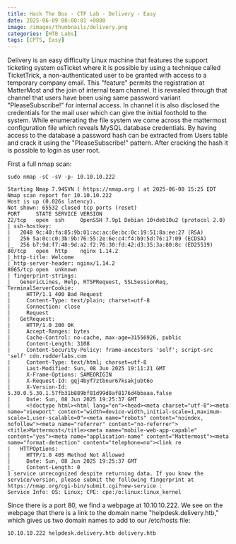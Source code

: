 ```yaml
---
title: Hack The Box - CTF Lab - Delivery - Easy
date: 2025-06-09 00:00:01 +0800
image: /images/thumbnails/delivery.png
categories: [HTB Labs]
tags: [CPTS, Easy]
---
```

Delivery is an easy difficulty Linux machine that features the support ticketing system osTicket where it is possible by using a technique called TicketTrick, a non-authenticated user to be granted with access to a temporary company email. This "feature" permits the registration at MatterMost and the join of internal team channel. It is revealed through that channel that users have been using same password variant "PleaseSubscribe!" for internal access. In channel it is also disclosed the credentials for the mail user which can give the initial foothold to the system. While enumerating the file system we come across the mattermost configuration file which reveals MySQL database credentials. By having access to the database a password hash can be extracted from Users table and crack it using the "PleaseSubscribe!" pattern. After cracking the hash it is possible to login as user root.

First a full nmap scan:
```
sudo nmap -sC -sV -p- 10.10.10.222

Starting Nmap 7.94SVN ( https://nmap.org ) at 2025-06-08 15:25 EDT
Nmap scan report for 10.10.10.222
Host is up (0.026s latency).
Not shown: 65532 closed tcp ports (reset)
PORT     STATE SERVICE VERSION
22/tcp   open  ssh     OpenSSH 7.9p1 Debian 10+deb10u2 (protocol 2.0)
| ssh-hostkey: 
|   2048 9c:40:fa:85:9b:01:ac:ac:0e:bc:0c:19:51:8a:ee:27 (RSA)
|   256 5a:0c:c0:3b:9b:76:55:2e:6e:c4:f4:b9:5d:76:17:09 (ECDSA)
|_  256 b7:9d:f7:48:9d:a2:f2:76:30:fd:42:d3:35:3a:80:8c (ED25519)
80/tcp   open  http    nginx 1.14.2
|_http-title: Welcome
|_http-server-header: nginx/1.14.2
8065/tcp open  unknown
| fingerprint-strings: 
|   GenericLines, Help, RTSPRequest, SSLSessionReq, TerminalServerCookie: 
|     HTTP/1.1 400 Bad Request
|     Content-Type: text/plain; charset=utf-8
|     Connection: close
|     Request
|   GetRequest: 
|     HTTP/1.0 200 OK
|     Accept-Ranges: bytes
|     Cache-Control: no-cache, max-age=31556926, public
|     Content-Length: 3108
|     Content-Security-Policy: frame-ancestors 'self'; script-src 'self' cdn.rudderlabs.com
|     Content-Type: text/html; charset=utf-8
|     Last-Modified: Sun, 08 Jun 2025 19:11:21 GMT
|     X-Frame-Options: SAMEORIGIN
|     X-Request-Id: gqj4byf7ztbnur67ksakjubt6o
|     X-Version-Id: 5.30.0.5.30.1.57fb31b889bf81d99d8af8176d4bbaaa.false
|     Date: Sun, 08 Jun 2025 19:25:37 GMT
|     <!doctype html><html lang="en"><head><meta charset="utf-8"><meta name="viewport" content="width=device-width,initial-scale=1,maximum-scale=1,user-scalable=0"><meta name="robots" content="noindex, nofollow"><meta name="referrer" content="no-referrer"><title>Mattermost</title><meta name="mobile-web-app-capable" content="yes"><meta name="application-name" content="Mattermost"><meta name="format-detection" content="telephone=no"><link re
|   HTTPOptions: 
|     HTTP/1.0 405 Method Not Allowed
|     Date: Sun, 08 Jun 2025 19:25:37 GMT
|_    Content-Length: 0
1 service unrecognized despite returning data. If you know the service/version, please submit the following fingerprint at https://nmap.org/cgi-bin/submit.cgi?new-service :
Service Info: OS: Linux; CPE: cpe:/o:linux:linux_kernel
```
Since there is a port 80, we find a webpage at 10.10.10.222. We see on the webpage that there is a link to the domain name "helpdesk.delivery.htb," which gives us two domain names to add to our /etc/hosts file:
```
10.10.10.222 helpdesk.delivery.htb delivery.htb
```
